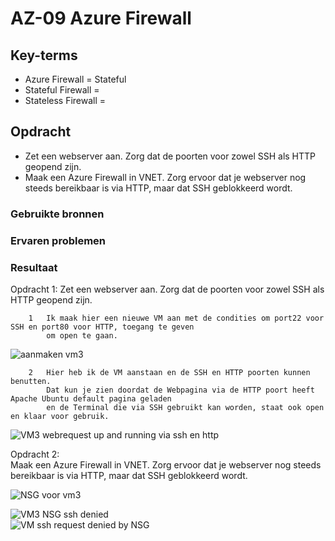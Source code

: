 # AZ-09 Azure Firewall  



## Key-terms  

- Azure Firewall = Stateful
- Stateful Firewall = 
- Stateless Firewall =

## Opdracht  
- Zet een webserver aan. Zorg dat de poorten voor zowel SSH als HTTP geopend zijn.
- Maak een Azure Firewall in VNET. Zorg ervoor dat je webserver nog steeds bereikbaar is via HTTP, maar dat SSH geblokkeerd wordt.


### Gebruikte bronnen  



### Ervaren problemen  



### Resultaat  
Opdracht 1: Zet een webserver aan. Zorg dat de poorten voor zowel SSH als HTTP geopend zijn.  

        1   Ik maak hier een nieuwe VM aan met de condities om port22 voor SSH en port80 voor HTTP, toegang te geven  
            om open te gaan.
![aanmaken vm3](https://user-images.githubusercontent.com/95616021/146954579-e0ac6ed3-70a4-4fb1-a77e-7c7717063d39.jpg)  

        2   Hier heb ik de VM aanstaan en de SSH en HTTP poorten kunnen benutten. 
            Dat kun je zien doordat de Webpagina via de HTTP poort heeft Apache Ubuntu default pagina geladen  
            en de Terminal die via SSH gebruikt kan worden, staat ook open en klaar voor gebruik.
![VM3   webrequest up and running via ssh en http](https://user-images.githubusercontent.com/95616021/146955157-f6ee113d-33d3-47c4-9310-ffb15c2447b9.jpg)  

Opdracht 2:  
Maak een Azure Firewall in VNET. Zorg ervoor dat je webserver nog steeds bereikbaar is via HTTP, maar dat SSH geblokkeerd wordt.  
  
![NSG voor vm3](https://user-images.githubusercontent.com/95616021/146957713-241dee28-2516-454e-8ce6-ed5b637bbe3b.jpg)  

![VM3 NSG ssh denied](https://user-images.githubusercontent.com/95616021/146956497-68eaba5d-e504-40e2-9918-f14be78bc547.jpg)  
![VM ssh request denied by NSG](https://user-images.githubusercontent.com/95616021/146956523-96580841-5756-48d3-a7a7-24120a4040ee.jpg)  





